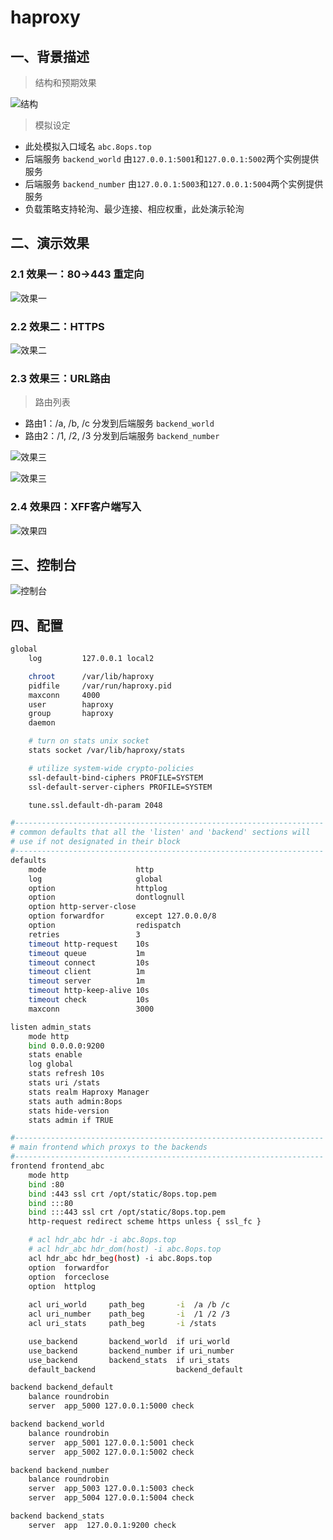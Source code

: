 # haproxy


## 一、背景描述

> 结构和预期效果

![结构](../images/haproxy/struct.png)



> 模拟设定

- 此处模拟入口域名 `abc.8ops.top`
- 后端服务 `backend_world` 由`127.0.0.1:5001`和`127.0.0.1:5002`两个实例提供服务
- 后端服务 `backend_number` 由`127.0.0.1:5003`和`127.0.0.1:5004`两个实例提供服务
- 负载策略支持轮洵、最少连接、相应权重，此处演示轮洵





## 二、演示效果



### 2.1 效果一：80->443 重定向

![效果一](../images/haproxy/xg-01.png)

### 2.2 效果二：HTTPS

![效果二](../images/haproxy/xg-02.png)

### 2.3 效果三：URL路由

> 路由列表

- 路由1：/a, /b, /c 分发到后端服务 `backend_world`
- 路由2：/1, /2, /3 分发到后端服务 `backend_number`

![效果三](../images/haproxy/xg-03-01.png)

![效果三](../images/haproxy/xg-03-02.png)



### 2.4 效果四：XFF客户端写入


![效果四](../images/haproxy/xg-04.png)



## 三、控制台

![控制台](../images/haproxy/admin.png)



## 四、配置

```bash
global
    log         127.0.0.1 local2

    chroot      /var/lib/haproxy
    pidfile     /var/run/haproxy.pid
    maxconn     4000
    user        haproxy
    group       haproxy
    daemon

    # turn on stats unix socket
    stats socket /var/lib/haproxy/stats

    # utilize system-wide crypto-policies
    ssl-default-bind-ciphers PROFILE=SYSTEM
    ssl-default-server-ciphers PROFILE=SYSTEM

    tune.ssl.default-dh-param 2048

#---------------------------------------------------------------------
# common defaults that all the 'listen' and 'backend' sections will
# use if not designated in their block
#---------------------------------------------------------------------
defaults
    mode                    http
    log                     global
    option                  httplog
    option                  dontlognull
    option http-server-close
    option forwardfor       except 127.0.0.0/8
    option                  redispatch
    retries                 3
    timeout http-request    10s
    timeout queue           1m
    timeout connect         10s
    timeout client          1m
    timeout server          1m
    timeout http-keep-alive 10s
    timeout check           10s
    maxconn                 3000

listen admin_stats
    mode http
    bind 0.0.0.0:9200
    stats enable
    log global
    stats refresh 10s
    stats uri /stats
    stats realm Haproxy Manager
    stats auth admin:8ops
    stats hide-version
    stats admin if TRUE

#---------------------------------------------------------------------
# main frontend which proxys to the backends
#---------------------------------------------------------------------
frontend frontend_abc
    mode http
    bind :80
    bind :443 ssl crt /opt/static/8ops.top.pem
    bind :::80
    bind :::443 ssl crt /opt/static/8ops.top.pem
    http-request redirect scheme https unless { ssl_fc }

    # acl hdr_abc hdr -i abc.8ops.top
    # acl hdr_abc hdr_dom(host) -i abc.8ops.top
    acl hdr_abc hdr_beg(host) -i abc.8ops.top
    option  forwardfor
    option  forceclose
    option  httplog
    
    acl uri_world     path_beg       -i  /a /b /c
    acl uri_number    path_beg       -i  /1 /2 /3
    acl uri_stats     path_beg       -i /stats

    use_backend       backend_world  if uri_world
    use_backend       backend_number if uri_number
    use_backend       backend_stats  if uri_stats
    default_backend                  backend_default

backend backend_default
    balance roundrobin
    server  app_5000 127.0.0.1:5000 check

backend backend_world
    balance roundrobin
    server  app_5001 127.0.0.1:5001 check
    server  app_5002 127.0.0.1:5002 check

backend backend_number
    balance roundrobin
    server  app_5003 127.0.0.1:5003 check
    server  app_5004 127.0.0.1:5004 check

backend backend_stats
    server  app  127.0.0.1:9200 check

```

